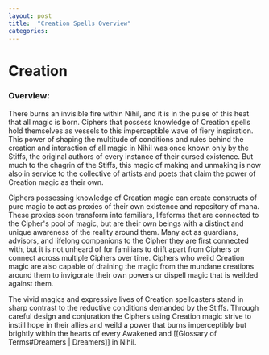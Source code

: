 ```yaml
---
layout: post
title:  "Creation Spells Overview"
categories: 
---
```

# Creation 
### Overview:
There burns an invisible fire within Nihil, and it is in the pulse of this heat that all magic is born. Ciphers that possess knowledge of Creation spells hold themselves as vessels to this imperceptible wave of fiery inspiration. This power of shaping the multitude of conditions and rules behind the creation and interaction of all magic in Nihil was once known only by the Stiffs, the original authors of every instance of their cursed existence. But much to the chagrin of the Stiffs, this magic of making and unmaking is now also in service to the collective of artists and poets that claim the power of Creation magic as their own. 

Ciphers possessing knowledge of Creation magic can create constructs of pure magic to act as proxies of their own existence and repository of mana. These proxies soon transform into familiars, lifeforms that are connected to the Cipher's pool of magic, but are their own beings with a distinct and unique awareness of the reality around them. Many act as guardians, advisors, and lifelong companions to the Cipher they are first connected with, but it is not unheard of for familiars to drift apart from Ciphers or connect across multiple Ciphers over time. Ciphers who weild Creation magic are also capable of draining the magic from the mundane creations around them to invigorate their own powers or dispell magic that is weilded against them. 

The vivid magics and expressive lives of Creation spellcasters stand in sharp contrast to the reductive conditions demanded by the Stiffs. Through careful design and conjuration the Ciphers using Creation magic strive to instill hope in their allies and weild a power that burns imperceptibly but brightly within the hearts of every Awakened and [[Glossary of Terms#Dreamers | Dreamers]] in Nihil. 

<!--
### Domains:
- #### Bitwise
- #### Constructor
- #### Operator
- #### Primitive
- #### Variations 
-->
